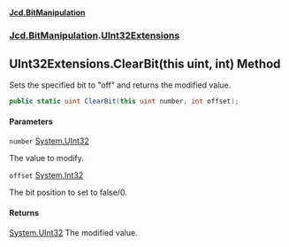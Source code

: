 #### [Jcd.BitManipulation](index 'index')
### [Jcd.BitManipulation](Jcd.BitManipulation 'Jcd.BitManipulation').[UInt32Extensions](Jcd.BitManipulation.UInt32Extensions 'Jcd.BitManipulation.UInt32Extensions')

## UInt32Extensions.ClearBit(this uint, int) Method

Sets the specified bit to "off" and returns the modified value.

```csharp
public static uint ClearBit(this uint number, int offset);
```
#### Parameters

<a name='Jcd.BitManipulation.UInt32Extensions.ClearBit(thisuint,int).number'></a>

`number` [System.UInt32](https://docs.microsoft.com/en-us/dotnet/api/System.UInt32 'System.UInt32')

The value to modify.

<a name='Jcd.BitManipulation.UInt32Extensions.ClearBit(thisuint,int).offset'></a>

`offset` [System.Int32](https://docs.microsoft.com/en-us/dotnet/api/System.Int32 'System.Int32')

The bit position to set to false/0.

#### Returns
[System.UInt32](https://docs.microsoft.com/en-us/dotnet/api/System.UInt32 'System.UInt32')
The modified value.